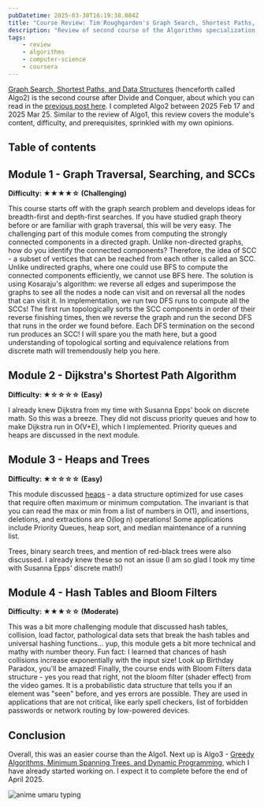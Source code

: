```yaml
---
pubDatetime: 2025-03-30T16:19:38.084Z
title: "Course Review: Tim Roughgarden's Graph Search, Shortest Paths, and Data Structures"
description: "Review of second course of the Algorithms specialization - graphs and shortest paths - and its prerequisites."
tags:
    - review
    - algorithms
    - computer-science
    - coursera
---
```


[Graph Search, Shortest Paths, and Data Structures](https://www.coursera.org/learn/algorithms-graphs-data-structures) (henceforth called Algo2) is the second course after Divide and Conquer, about which you can read in the [previous post here](/posts/course-review-coursera-tim-roughgarden-algorithms-1-divide-and-conquer). I completed Algo2 between 2025 Feb 17 and 2025 Mar 25. Similar to the review of Algo1, this review covers the module's content, difficulty, and prerequisites, sprinkled with my own opinions.

## Table of contents

## Module 1 - Graph Traversal, Searching, and SCCs

**Difficulty: ★★★★☆ (Challenging)**

This course starts off with the graph search problem and develops ideas for breadth-first and depth-first searches. If you have studied graph theory before or are familiar with graph traversal, this will be very easy.
The challenging part of this module comes from computing the strongly connected components in a directed graph. Unlike non-directed graphs, how do you identify the connected components? Therefore, the idea of SCC - a subset of vertices that can be reached from each other is called an SCC. Unlike undirected graphs, where one could use BFS to compute the connected components efficiently, we cannot use BFS here. The solution is using Kosaraju's algorithm: we reverse all edges and superimpose the graphs to see all the nodes a node can visit and on reversal all the nodes that can visit it. In implementation, we run two DFS runs to compute all the SCCs! The first run topologically sorts the SCC components in order of their reverse finishing times, then we reverse the graph and run the second DFS that runs in the order we found before. Each DFS termination on the second run produces an SCC! I will spare you the math here, but a good understanding of topological sorting and equivalence relations from discrete math will tremendously help you here.

## Module 2 - Dijkstra's Shortest Path Algorithm

**Difficulty: ★☆☆☆☆ (Easy)**

I already knew Dijkstra from my time with Susanna Epps' book on discrete math. So this was a breeze. They did not discuss priority queues and how to make Dijkstra run in O(V+E), which I implemented. Priority queues and heaps are discussed in the next module.

## Module 3 - Heaps and Trees

**Difficulty: ★☆☆☆☆ (Easy)**

This module discussed [heaps](<https://en.wikipedia.org/wiki/Heap_(data_structure)>) - a data structure optimized for use cases that require often maximum or minimum computation. The invariant is that you can read the max or min from a list of numbers in O(1), and insertions, deletions, and extractions are O(log n) operations! Some applications include Priority Queues, heap sort, and median maintenance of a running list.

Trees, binary search trees, and mention of red-black trees were also discussed. I already knew these so not an issue (I am so glad I took my time with Susanna Epps' discrete math!)

## Module 4 - Hash Tables and Bloom Filters

**Difficulty: ★★★☆☆ (Moderate)**

This was a bit more challenging module that discussed hash tables, collision, load factor, pathological data sets that break the hash tables and universal hashing functions... yup, this module gets a bit more technical and mathy with number theory. Fun fact: I learned that chances of hash collisions increase exponentially with the input size! Look up Birthday Paradox, you'll be amazed!
Finally, the course ends with Bloom Filters data structure - yes you read that right, not the bloom filter (shader effect) from the video games. It is a probabilistic data structure that tells you if an element was "seen" before, and yes errors are possible. They are used in applications that are not critical, like early spell checkers, list of forbidden passwords or network routing by low-powered devices.

## Conclusion

Overall, this was an easier course than the Algo1. Next up is Algo3 - [Greedy Algorithms, Minimum Spanning Trees, and Dynamic Programming](https://www.coursera.org/learn/algorithms-greedy/home/welcome), which I have already started working on. I expect it to complete before the end of April 2025.

![anime umaru typing](https://media1.tenor.com/m/JJmdqVhGoewAAAAC/anime-typing.gif)
